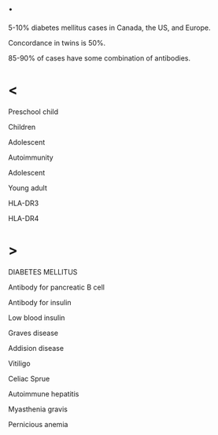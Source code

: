 # .

5-10% diabetes mellitus cases in Canada, the US, and Europe.

Concordance in twins is 50%.

85-90% of cases have some combination of antibodies.

# <

Preschool child

Children

Adolescent

Autoimmunity

Adolescent

Young adult

HLA-DR3

HLA-DR4

# >

DIABETES MELLITUS

Antibody for pancreatic B cell

Antibody for insulin

Low blood insulin

Graves disease

Addision disease

Vitiligo

Celiac Sprue

Autoimmune hepatitis

Myasthenia gravis

Pernicious anemia
